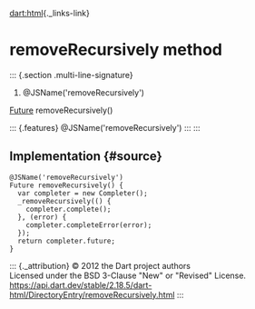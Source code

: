 [dart:html](../../dart-html/dart-html-library){._links-link}

removeRecursively method
========================

::: {.section .multi-line-signature}
<div>

1.  \@JSName(\'removeRecursively\')

</div>

[Future](../../dart-async/future-class) removeRecursively()

::: {.features}
\@JSName(\'removeRecursively\')
:::
:::

Implementation {#source}
--------------

``` {.language-dart data-language="dart"}
@JSName('removeRecursively')
Future removeRecursively() {
  var completer = new Completer();
  _removeRecursively(() {
    completer.complete();
  }, (error) {
    completer.completeError(error);
  });
  return completer.future;
}
```

::: {._attribution}
© 2012 the Dart project authors\
Licensed under the BSD 3-Clause \"New\" or \"Revised\" License.\
<https://api.dart.dev/stable/2.18.5/dart-html/DirectoryEntry/removeRecursively.html>
:::
